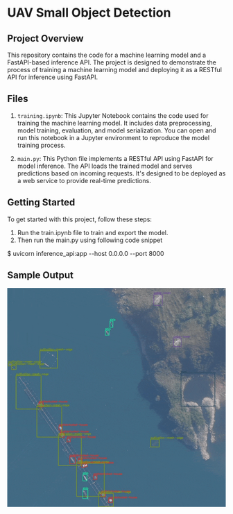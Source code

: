 # UAV Small Object Detection

## Project Overview

This repository contains the code for a machine learning model and a FastAPI-based inference API. The project is designed to demonstrate the process of training a machine learning model and deploying it as a RESTful API for inference using FastAPI.

## Files

1. `training.ipynb`: This Jupyter Notebook contains the code used for training the machine learning model. It includes data preprocessing, model training, evaluation, and model serialization. You can open and run this notebook in a Jupyter environment to reproduce the model training process.

2. `main.py`: This Python file implements a RESTful API using FastAPI for model inference. The API loads the trained model and serves predictions based on incoming requests. It's designed to be deployed as a web service to provide real-time predictions.

## Getting Started

To get started with this project, follow these steps:

1. Run the train.ipynb file to train and export the model.
2. Then run the main.py using following code snippet

$ uvicorn inference_api:app --host 0.0.0.0 --port 8000

## Sample Output

![Sample Screenshot](./images/sample-output.gif)
